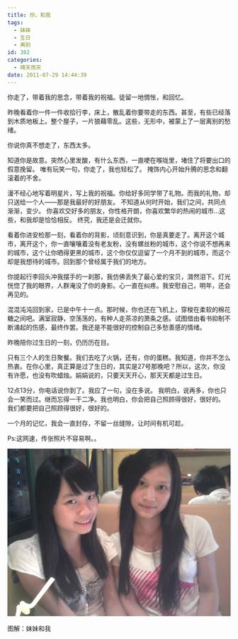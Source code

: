 ```yaml
---
title: 你，和我
tags:
  - 妹妹
  - 生日
  - 离别
id: 382
categories:
  - 晴天雨天 
date: 2011-07-29 14:44:39
---
```


你走了，带着我的思念，带着我的祝福。徒留一地惆怅，和回忆。

昨晚看着你一件一件收拾行李，床上，散乱着你要带走的东西。甚至，有些已经落到木质地板上。整个屋子，一片狼藉零乱。这些，无形中，被蒙上了一层离别的愁绪。

你说你真不想走了，东西太多。<!--more-->

知道你是故意。突然心里发酸，有什么东西，一直哽在喉咙里，堵住了将要出口的假意挽留。 唯有玩笑一句，你走了，我也轻松了。 掩饰内心开始升腾的思念和翻滚着的不舍。

漫不经心地写着明星片，写上我的祝福。你给好多同学带了礼物。而我的礼物，却只送给一个人——那是我最好的好朋友。 不知道从何时开始，我们之间，共同点渐渐，变少。 你喜欢交好多的朋友，你性格开朗，你喜欢繁华的热闹的城市…这些，和我却是恰恰相反。 终究，我还是会迁就你。

看着你进安检那一刻，看着你的背影，顷刻意识到，你是真要走了。离开这个城市，离开这个，你一直嚷嚷着没有老友粉，没有螺丝粉的城市，这个你说不想再来的城市，这个让你晒得更黑的城市，这个你仅仅逗留了一个月不到的城市，而这个却是我想待的城市。回到那个曾经属于我们的地方。

你提起行李回头冲我摆手的一刹那，我仿佛丢失了最心爱的宝贝，潸然泪下。灯光恍惚了我的眼界，人群淹没了你的身影。心一直在纠疼。我安慰自己，明年，还会再见的。

混混沌沌回到家，已是中午十一点。那时候，你也还在飞机上，穿梭在柔软的棉花糖之间吧。满室寂静，空荡荡的，有种人走茶凉的萧条之感。试图借由看书抑制不断涌起的伤感，最终作罢。我还是不能很好的控制自己多愁善感的情绪。

昨晚陪你过生日的一刻，仍历历在目。

只有三个人的生日聚餐。我们去吃了火锅，还有，你的蛋糕。我知道，你并不怎么热衷。在你心里，真正算是过了生日的，其实是27号那晚吧？所以，这次，你没有许愿，也没有吹蜡烛。娟娟说的，只要天天开心，那天天都是过生日。

12点13分，你电话说你到了。我应了一句，没在多说。 我明白，说再多，你也只会一笑而过。继而忘得一干二净。我也明白，你会把自己照顾得很好，很好的。 我们都要把自己照顾得很好，很好的。

一个月的记忆，我会一直封存，不留一丝缝隙，让时间有机可趁。

Ps:这网速，传张照片不容易啊。。

![](/images/you-and-me.jpg)

图解：妹妹和我

&nbsp;
